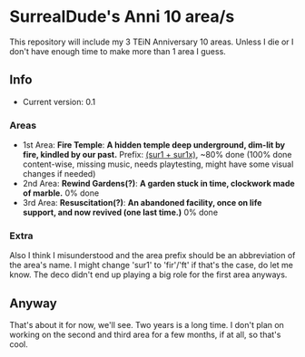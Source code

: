 # SurrealDude's Anni 10 area/s
This repository will include my 3 TEiN Anniversary 10 areas.
Unless I die or I don't have enough time to make more than 1 area I guess.

## Info
- Current version: 0.1

### Areas
- 1st Area: **Fire Temple**: __A hidden temple deep underground, dim-lit by fire, kindled by our past.__ Prefix: <ins>(sur1 + sur1x)</ins>, ~80% done (100% done content-wise, missing music, needs playtesting, might have some visual changes if needed)
- 2nd Area: **Rewind Gardens(?)**: __A garden stuck in time, clockwork made of marble.__ 0% done
- 3rd Area: **Resuscitation(?)**: __An abandoned facility, once on life support, and now revived (one last time.)__ 0% done

### Extra
Also I think I misunderstood and the area prefix should be an abbreviation of the area's name.
I might change 'sur1' to 'fir'/'ft' if that's the case, do let me know. The deco didn't end up playing a big role for the first area anyways.

## Anyway
That's about it for now, we'll see. Two years is a long time.
I don't plan on working on the second and third area for a few months, if at all, so that's cool.